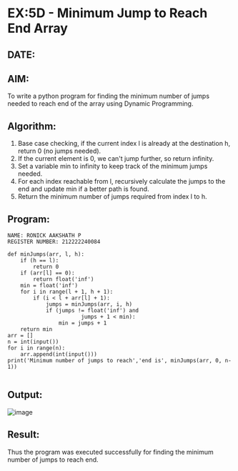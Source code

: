 # EX:5D - Minimum Jump to Reach End Array
## DATE:

## AIM:
To write a python program for finding the minimum number of jumps needed to reach end of the array using Dynamic Programming.


## Algorithm:

1. Base case checking, if the current index l is already at the destination h, return 0 (no jumps needed).
2. If the current element is 0, we can't jump further, so return infinity.
3. Set a variable min to infinity to keep track of the minimum jumps needed.
4. For each index reachable from l, recursively calculate the jumps to the end and update min if a better path is found.
5. Return the minimum number of jumps required from index l to h.

## Program:
```
NAME: RONICK AAKSHATH P
REGISTER NUMBER: 212222240084
```
```
def minJumps(arr, l, h):
    if (h == l):
        return 0
    if (arr[l] == 0):
        return float('inf')
    min = float('inf')
    for i in range(l + 1, h + 1):
        if (i < l + arr[l] + 1):
            jumps = minJumps(arr, i, h)
            if (jumps != float('inf') and
                       jumps + 1 < min):
                min = jumps + 1
    return min  
arr = []
n = int(input()) 
for i in range(n):
    arr.append(int(input()))
print('Minimum number of jumps to reach','end is', minJumps(arr, 0, n-1))
 
```

## Output:

![image](https://github.com/user-attachments/assets/b931e611-b506-4fa2-8c2e-b30726d6e4c2)


## Result:

Thus the program was executed successfully for finding the minimum number of jumps to reach end.
